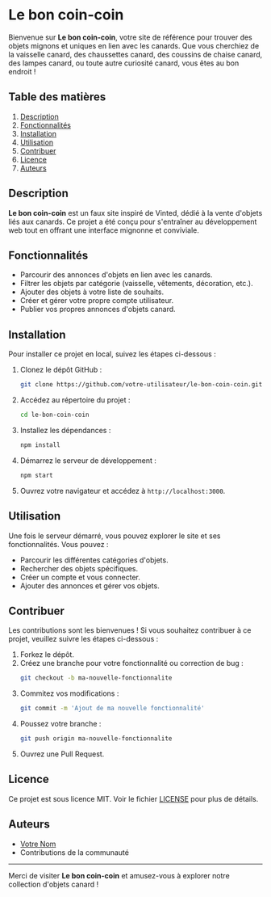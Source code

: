 # Le bon coin-coin

Bienvenue sur **Le bon coin-coin**, votre site de référence pour trouver des objets mignons et uniques en lien avec les canards. Que vous cherchiez de la vaisselle canard, des chaussettes canard, des coussins de chaise canard, des lampes canard, ou toute autre curiosité canard, vous êtes au bon endroit !

## Table des matières

1. [Description](#description)
2. [Fonctionnalités](#fonctionnalités)
3. [Installation](#installation)
4. [Utilisation](#utilisation)
5. [Contribuer](#contribuer)
6. [Licence](#licence)
7. [Auteurs](#auteurs)

## Description

**Le bon coin-coin** est un faux site inspiré de Vinted, dédié à la vente d'objets liés aux canards. Ce projet a été conçu pour s'entraîner au développement web tout en offrant une interface mignonne et conviviale.

## Fonctionnalités

- Parcourir des annonces d'objets en lien avec les canards.
- Filtrer les objets par catégorie (vaisselle, vêtements, décoration, etc.).
- Ajouter des objets à votre liste de souhaits.
- Créer et gérer votre propre compte utilisateur.
- Publier vos propres annonces d'objets canard.

## Installation

Pour installer ce projet en local, suivez les étapes ci-dessous :

1. Clonez le dépôt GitHub :
    ```bash
    git clone https://github.com/votre-utilisateur/le-bon-coin-coin.git
    ```

2. Accédez au répertoire du projet :
    ```bash
    cd le-bon-coin-coin
    ```

3. Installez les dépendances :
    ```bash
    npm install
    ```

4. Démarrez le serveur de développement :
    ```bash
    npm start
    ```

5. Ouvrez votre navigateur et accédez à `http://localhost:3000`.

## Utilisation

Une fois le serveur démarré, vous pouvez explorer le site et ses fonctionnalités. Vous pouvez :

- Parcourir les différentes catégories d'objets.
- Rechercher des objets spécifiques.
- Créer un compte et vous connecter.
- Ajouter des annonces et gérer vos objets.

## Contribuer

Les contributions sont les bienvenues ! Si vous souhaitez contribuer à ce projet, veuillez suivre les étapes ci-dessous :

1. Forkez le dépôt.
2. Créez une branche pour votre fonctionnalité ou correction de bug :
    ```bash
    git checkout -b ma-nouvelle-fonctionnalite
    ```
3. Commitez vos modifications :
    ```bash
    git commit -m 'Ajout de ma nouvelle fonctionnalité'
    ```
4. Poussez votre branche :
    ```bash
    git push origin ma-nouvelle-fonctionnalite
    ```
5. Ouvrez une Pull Request.

## Licence

Ce projet est sous licence MIT. Voir le fichier [LICENSE](LICENSE) pour plus de détails.

## Auteurs

- [Votre Nom](https://github.com/votre-utilisateur)
- Contributions de la communauté

---

Merci de visiter **Le bon coin-coin** et amusez-vous à explorer notre collection d'objets canard !
